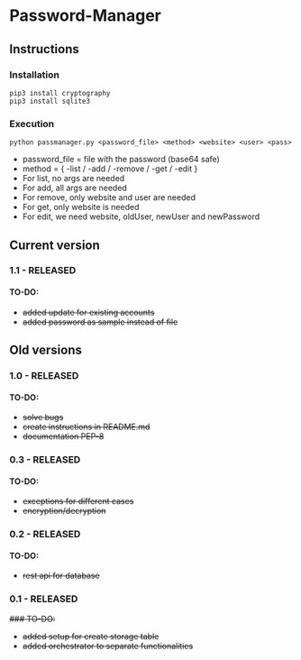 # Password-Manager

## Instructions
### Installation
```
pip3 install cryptography
pip3 install sqlite3
```
### Execution
```
python passmanager.py <password_file> <method> <website> <user> <pass>
```
* password_file = file with the password (base64 safe)
* method = { -list / -add / -remove / -get / -edit }
* For list, no args are needed
* For add, all args are needed
* For remove, only website and user are needed
* For get, only website is needed
* For edit, we need website, oldUser, newUser and newPassword

## Current version
### 1.1 - RELEASED
#### TO-DO:
* ~~added update for existing accounts~~
* ~~added password as sample instead of file~~

## Old versions
### 1.0 - RELEASED
#### TO-DO:
* ~~solve bugs~~
* ~~create instructions in README.md~~
* ~~documentation PEP-8~~

### 0.3 - RELEASED
#### TO-DO:
* ~~exceptions for different cases~~
* ~~encryption/decryption~~

### 0.2 - RELEASED
#### TO-DO:
* ~~rest api for database~~

### 0.1 - RELEASED
~~### TO-DO:~~
* ~~added setup for create storage table~~
* ~~added orchestrator to separate functionalities~~
